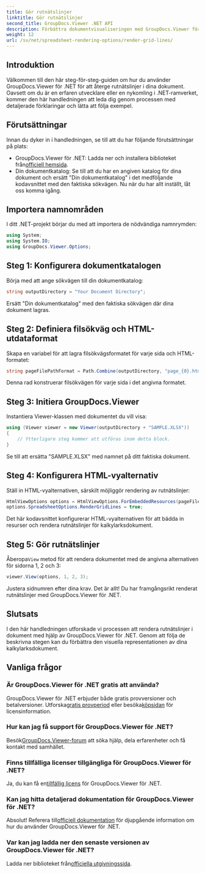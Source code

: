 ```yaml
---
title: Gör rutnätslinjer
linktitle: Gör rutnätslinjer
second_title: GroupDocs.Viewer .NET API
description: Förbättra dokumentvisualiseringen med GroupDocs.Viewer för .NET. Gör rutnätslinjer utan ansträngning. Prova den kostnadsfria provperioden nu! #GroupDocs #Viewer
weight: 12
url: /sv/net/spreadsheet-rendering-options/render-grid-lines/
---
```

## Introduktion
Välkommen till den här steg-för-steg-guiden om hur du använder GroupDocs.Viewer för .NET för att återge rutnätslinjer i dina dokument. Oavsett om du är en erfaren utvecklare eller en nykomling i .NET-ramverket, kommer den här handledningen att leda dig genom processen med detaljerade förklaringar och lätta att följa exempel.
## Förutsättningar
Innan du dyker in i handledningen, se till att du har följande förutsättningar på plats:
-  GroupDocs.Viewer för .NET: Ladda ner och installera biblioteket från[officiell hemsida](https://releases.groupdocs.com/viewer/net/).
- Din dokumentkatalog: Se till att du har en angiven katalog för dina dokument och ersätt "Din dokumentkatalog" i det medföljande kodavsnittet med den faktiska sökvägen.
Nu när du har allt inställt, låt oss komma igång.
## Importera namnområden
I ditt .NET-projekt börjar du med att importera de nödvändiga namnrymden:
```csharp
using System;
using System.IO;
using GroupDocs.Viewer.Options;
```
## Steg 1: Konfigurera dokumentkatalogen
Börja med att ange sökvägen till din dokumentkatalog:
```csharp
string outputDirectory = "Your Document Directory";
```
Ersätt "Din dokumentkatalog" med den faktiska sökvägen där dina dokument lagras.
## Steg 2: Definiera filsökväg och HTML-utdataformat
Skapa en variabel för att lagra filsökvägsformatet för varje sida och HTML-formatet:
```csharp
string pageFilePathFormat = Path.Combine(outputDirectory, "page_{0}.html");
```
Denna rad konstruerar filsökvägen för varje sida i det angivna formatet.
## Steg 3: Initiera GroupDocs.Viewer
Instantiera Viewer-klassen med dokumentet du vill visa:
```csharp
using (Viewer viewer = new Viewer(outputDirectory + "SAMPLE.XLSX"))
{
    // Ytterligare steg kommer att utföras inom detta block.
}
```
Se till att ersätta "SAMPLE.XLSX" med namnet på ditt faktiska dokument.
## Steg 4: Konfigurera HTML-vyalternativ
Ställ in HTML-vyalternativen, särskilt möjliggör rendering av rutnätslinjer:
```csharp
HtmlViewOptions options = HtmlViewOptions.ForEmbeddedResources(pageFilePathFormat);
options.SpreadsheetOptions.RenderGridLines = true;
```
Det här kodavsnittet konfigurerar HTML-vyalternativen för att bädda in resurser och rendera rutnätslinjer för kalkylarksdokument.
## Steg 5: Gör rutnätslinjer
 Åberopa`View` metod för att rendera dokumentet med de angivna alternativen för sidorna 1, 2 och 3:
```csharp
viewer.View(options, 1, 2, 3);
```
Justera sidnumren efter dina krav.
Det är allt! Du har framgångsrikt renderat rutnätslinjer med GroupDocs.Viewer för .NET.
## Slutsats
I den här handledningen utforskade vi processen att rendera rutnätslinjer i dokument med hjälp av GroupDocs.Viewer för .NET. Genom att följa de beskrivna stegen kan du förbättra den visuella representationen av dina kalkylarksdokument.
## Vanliga frågor
### Är GroupDocs.Viewer för .NET gratis att använda?
 GroupDocs.Viewer för .NET erbjuder både gratis provversioner och betalversioner. Utforska[gratis provperiod](https://releases.groupdocs.com/) eller besöka[köpsidan](https://purchase.groupdocs.com/buy) för licensinformation.
### Hur kan jag få support för GroupDocs.Viewer för .NET?
 Besök[GroupDocs.Viewer-forum](https://forum.groupdocs.com/c/viewer/9) att söka hjälp, dela erfarenheter och få kontakt med samhället.
### Finns tillfälliga licenser tillgängliga för GroupDocs.Viewer för .NET?
 Ja, du kan få en[tillfällig licens](https://purchase.groupdocs.com/temporary-license/) för GroupDocs.Viewer för .NET.
### Kan jag hitta detaljerad dokumentation för GroupDocs.Viewer för .NET?
 Absolut! Referera till[officiell dokumentation](https://tutorials.groupdocs.com/viewer/net/) för djupgående information om hur du använder GroupDocs.Viewer för .NET.
### Var kan jag ladda ner den senaste versionen av GroupDocs.Viewer för .NET?
 Ladda ner biblioteket från[officiella utgivningssida](https://releases.groupdocs.com/viewer/net/).
